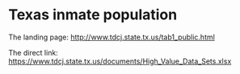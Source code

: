 # Texas inmate population


The landing page: http://www.tdcj.state.tx.us/tab1_public.html

The direct link: https://www.tdcj.state.tx.us/documents/High_Value_Data_Sets.xlsx

